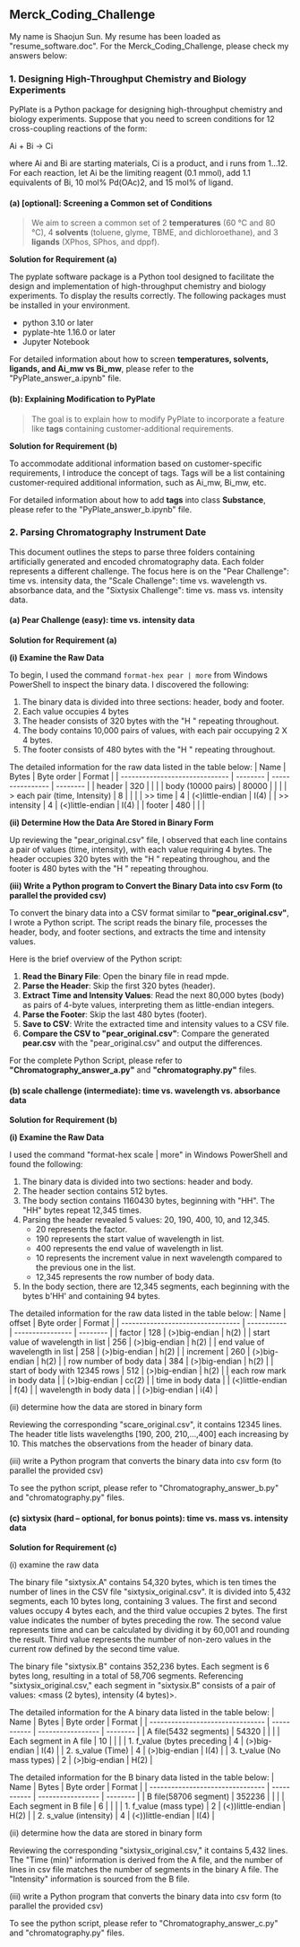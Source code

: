 ## Merck_Coding_Challenge
My name is Shaojun Sun. My resume has been loaded as "resume_software.doc". For the Merck_Coding_Challenge, please check my answers below:
### 1. Designing High-Throughput Chemistry and Biology Experiments
PyPlate is a Python package for designing high-throughput chemistry and biology experiments. Suppose that you need to screen conditions for 12 cross-coupling reactions of the form:

Ai + Bi → Ci

where Ai and Bi are starting materials, Ci is a product, and i runs from 1…12.  For each reaction, let Ai be the limiting reagent (0.1 mmol), add 1.1 equivalents of Bi, 10 mol% Pd(OAc)2, and 15 mol% of ligand. 

#### (a) [optional]: Screening a Common set of Conditions
>We aim to screen a common set of 2 **temperatures** (60 °C and 80 °C), 4 **solvents** (toluene, glyme, TBME, and dichloroethane), and 3 **ligands** (XPhos, SPhos, and dppf). 

**Solution for Requirement (a)**

The pyplate software package is a Python tool designed to facilitate the design and implementation of high-throughput chemistry and biology experiments. To display the results correctly. The following packages must be installed in your environment. 
   - python 3.10 or later
   - pyplate-hte 1.16.0 or later
   - Jupyter Notebook

For detailed information about how to screen **temperatures, solvents, ligands, and Ai_mw vs Bi_mw**, please refer to the "PyPlate_answer_a.ipynb" file.

#### (b): Explaining Modification to PyPlate
>The goal is to explain how to modify PyPlate to incorporate a feature like **tags** containing customer-additional requirements.

**Solution for Requirement (b)**

To accommodate additional information based on customer-specific requirements, I introduce the concept of tags. Tags will be a list containing customer-required additional information, such as Ai_mw, Bi_mw, etc.

For detailed information about how to add **tags** into class **Substance**, please refer to the "PyPlate_answer_b.ipynb" file.

### 2. Parsing Chromatography Instrument Date
This document outlines the steps to parse three folders containing artificially generated and encoded chromatography data. Each folder represents a different challenge. The focus here is on the "Pear Challenge": time vs. intensity data, the "Scale Challenge": time vs. wavelength vs. absorbance data, and the "Sixtysix Challenge": time vs. mass vs. intensity data.

#### (a) Pear Challenge (easy): time vs. intensity data
**Solution for Requirement (a)**

**(i) Examine the Raw Data**

To begin, I used the command `format-hex pear | more` from Windows PowerShell to inspect the binary data. I discovered the following: 
1. The binary data is divided into three sections: header, body and footer.
2. Each value occupies 4 bytes
3. The header consists of 320 bytes with the "H   " repeating throughout.
4. The body contains 10,000 pairs of values, with each pair occupying 2 X 4 bytes.
5. The footer consists of 480 bytes with the "H   " repeating throughout.

The detailed information for the raw data listed in the table below:
| Name                           | Bytes    | Byte order       | Format   | 
| ------------------------------ | -------- | ---------------- | -------- |
| header                         | 320      |                  |          |
| body (10000 pairs)             | 80000    |                  |          |
| > each pair (time, Intensity)  | 8        |                  |          |
| >> time                        | 4        | (<)little-endian | I(4)     |
| >> intensity                   | 4        | (<)little-endian | I(4)     |
| footer                         | 480      |                  |          |

**(ii) Determine How the Data Are Stored in Binary Form**

Up reviewing the "pear_original.csv" file, I observed that each line contains a pair of values (time, intensity), with each value requiring 4 bytes. The header occupies 320 bytes with the "H   " repeating throughou, and the footer is 480 bytes with the "H   " repeating throughou.

**(iii) Write a Python program to Convert the Binary Data into csv Form (to parallel the provided csv)**

To convert the binary data into a CSV format similar to **"pear_original.csv"**, I wrote a Python script. The script reads the binary file, processes the header, body, and footer sections, and extracts the time and intensity values.

Here is the brief overview of the Python script:
   1. **Read the Binary File**: Open the binary file in read mpde.
   2. **Parse the Header**: Skip the first 320 bytes (header).
   3. **Extract Time and Intensity Values**: Read the next 80,000 bytes (body) as pairs of 4-byte values, interpreting them as little-endian integers.
   4. **Parse the Footer**: Skip the last 480 bytes (footer).
   5. **Save to CSV**: Write the extracted time and intensity values to a CSV file.
   6. **Compare the CSV to "pear_original.csv"**: Compare the generated **pear.csv** with the "pear_original.csv" and output the differences.

For the complete Python Script, please refer to **"Chromatography_answer_a.py"** and **"chromatography.py"** files.

#### (b) scale challenge (intermediate): time vs. wavelength vs. absorbance data
**Solution for Requirement (b)**

**(i) Examine the Raw Data**

I used the command "format-hex scale | more" in Windows PowerShell and found the following:
1. The binary data is divided into two sections: header and body.
2. The header section contains 512 bytes.
3. The body section contains 1160430 bytes, beginning with "HH". The "HH" bytes repeat 12,345 times.
4. Parsing the header revealed 5 values: 20, 190, 400, 10, and 12,345.
   * 20 represents the factor.
   * 190 represents the start value of wavelength in list.
   * 400 represents the end value of wavelength in list.
   * 10 represents the increment value in next wavelength compared to the previous one in the list.
   * 12,345 represents the row number of body data.
5. In the body section, there are 12,345 segments, each beginning with the bytes b'HH' and containing 94 bytes.

The detailed information for the raw data listed in the table below:
| Name                              | offset      | Byte order       | Format   | 
| --------------------------------- | ----------- | ---------------- | -------- |
| factor                            | 128         | (>)big-endian    | h(2)     |
| start value of wavelength in list | 256         | (>)big-endian    | h(2)     |
| end value of wavelength in list   | 258         | (>)big-endian    | h(2)     |
| increment                         | 260         | (>)big-endian    | h(2)     |
| row number of body data           | 384         | (>)big-endian    | h(2)     |
| start of body with 12345 rows     | 512         | (>)big-endian    | h(2)     |
|    each row mark in body data     |             | (>)big-endian    | cc(2)    |
|    time in body data              |             | (<)little-endian | f(4)     |
|    wavelength in body data        |             | (>)big-endian    | i(4)     |

(ii) determine how the data are stored in binary form

Reviewing the corresponding "scare_original.csv", it contains 12345 lines. The header title lists wavelengths [190, 200, 210,...,400] each increasing by 10. This matches the observations from the header of binary data.

(iii) write a Python program that converts the binary data into csv form (to parallel the provided csv)

To see the python script, please refer to "Chromatography_answer_b.py" and "chromatography.py" files.

#### (c) sixtysix (hard – optional, for bonus points): time vs. mass vs. intensity data
**Solution for Requirement (c)**

(i) examine the raw data

The binary file "sixtysix.A" contains 54,320 bytes, which is ten times the number of lines in the CSV file "sixtysix_original.csv". It is divided into 5,432 segments, each 10 bytes long, containing 3 values. The first and second values occupy 4 bytes each, and the third value occupies 2 bytes. The first value indicates the number of bytes preceding the row. The second value represents time and can be calculated by dividing it by 60,001 and rounding the result. Third value represents the number of non-zero values in the current row defined by the second time value.

The binary file "sixtysix.B" contains 352,236 bytes. Each segment is 6 bytes long, resulting in a total of 58,706 segments. Referencing "sixtysix_original.csv," each segment in "sixtysix.B" consists of a pair of values: <mass (2 bytes), intensity (4 bytes)>.

The detailed information for the A binary data listed in the table below:
| Name                             | Bytes       | Byte order        | Format   | 
| -------------------------------- | ----------- | ----------------- | -------- |
| A file(5432 segments)            | 54320       |                   |          |
| Each segment in A file           | 10          |                   |          |
|    1.  f_value (bytes preceding  | 4           | (>)big-endian     | I(4)     |
|    2.  s_value (Time)            | 4           | (>)big-endian     | I(4)     |
|    3.  t_value (No mass types)   | 2           | (>)big-endian     | H(2)     |

The detailed information for the B binary data listed in the table below:
| Name                             | Bytes       | Byte order        | Format   | 
| -------------------------------- | ----------- | ----------------- | -------- |
| B file(58706 segment)            | 352236      |                   |          |
| Each segment in B file           | 6           |                   |          |
|    1.  f_value (mass type)       | 2           | (<))little-endian | H(2)     |
|    2.  s_value (intensity)       | 4           | (<))little-endian | I(4)     |


(ii) determine how the data are stored in binary form

Reviewing the corresponding "sixtysix_original.csv," it contains 5,432 lines. The "Time (min)" information is derived from the A file, and the number of lines in csv file matches the number of segments in the binary A file. The "Intensity" information is sourced from the B file.

(iii) write a Python program that converts the binary data into csv form (to parallel the provided csv)

To see the python script, please refer to "Chromatography_answer_c.py" and "chromatography.py" files.
